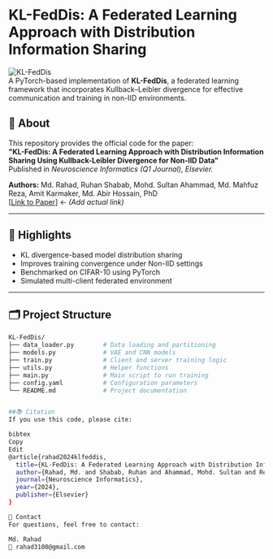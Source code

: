 # KL-FedDis: A Federated Learning Approach with Distribution Information Sharing

![KL-FedDis](https://img.shields.io/badge/Federated%20Learning-KL--FedDis-blue)  
A PyTorch-based implementation of **KL-FedDis**, a federated learning framework that incorporates Kullback–Leibler divergence for effective communication and training in non-IID environments.

## 🧠 About

This repository provides the official code for the paper:  
**"KL-FedDis: A Federated Learning Approach with Distribution Information Sharing Using Kullback-Leibler Divergence for Non-IID Data"**  
Published in *Neuroscience Informatics (Q1 Journal), Elsevier.*

**Authors:** Md. Rahad, Ruhan Shabab, Mohd. Sultan Ahammad, Md. Mahfuz Reza, Amit Karmaker, Md. Abir Hossain, PhD  
[[Link to Paper](#)] ← *(Add actual link)*

---

## 📌 Highlights

- KL divergence-based model distribution sharing
- Improves training convergence under Non-IID settings
- Benchmarked on CIFAR-10 using PyTorch
- Simulated multi-client federated environment

---

## 🗂️ Project Structure

```bash
KL-FedDis/
├── data_loader.py        # Data loading and partitioning
├── models.py             # VAE and CNN models
├── train.py              # Client and server training logic
├── utils.py              # Helper functions
├── main.py               # Main script to run training
├── config.yaml           # Configuration parameters
└── README.md             # Project documentation


##📚 Citation
If you use this code, please cite:

bibtex
Copy
Edit
@article{rahad2024klfeddis,
  title={KL-FedDis: A Federated Learning Approach with Distribution Information Sharing Using Kullback-Leibler Divergence for Non-IID Data},
  author={Rahad, Md. and Shabab, Ruhan and Ahammad, Mohd. Sultan and Reza, Md. Mahfuz and Karmaker, Amit and Hossain, Md. Abir},
  journal={Neuroscience Informatics},
  year={2024},
  publisher={Elsevier}
}

🤝 Contact
For questions, feel free to contact:

Md. Rahad
📧 rahad3100@gmail.com

